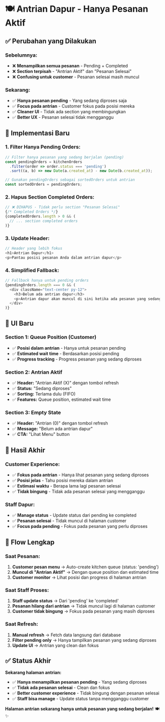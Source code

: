 # 🍽️ Antrian Dapur - Hanya Pesanan Aktif

## ✅ Perubahan yang Dilakukan

### **Sebelumnya:**
- ❌ **Menampilkan semua pesanan** - Pending + Completed
- ❌ **Section terpisah** - "Antrian Aktif" dan "Pesanan Selesai"
- ❌ **Confusing untuk customer** - Pesanan selesai masih muncul

### **Sekarang:**
- ✅ **Hanya pesanan pending** - Yang sedang diproses saja
- ✅ **Focus pada antrian** - Customer fokus pada posisi mereka
- ✅ **Cleaner UI** - Tidak ada section yang membingungkan
- ✅ **Better UX** - Pesanan selesai tidak mengganggu

## 🔧 Implementasi Baru

### **1. Filter Hanya Pending Orders:**
```javascript
// Filter hanya pesanan yang sedang berjalan (pending)
const pendingOrders = kitchenOrders
  .filter(order => order.status === 'pending')
  .sort((a, b) => new Date(a.created_at) - new Date(b.created_at));

// Gunakan pendingOrders sebagai sortedOrders untuk antrian
const sortedOrders = pendingOrders;
```

### **2. Hapus Section Completed Orders:**
```javascript
// ❌ DIHAPUS - Tidak perlu section "Pesanan Selesai"
{/* Completed Orders */}
{completedOrders.length > 0 && (
  // ... section completed orders
)}
```

### **3. Update Header:**
```javascript
// Header yang lebih fokus
<h1>Antrian Dapur</h1>
<p>Pantau posisi pesanan Anda dalam antrian dapur</p>
```

### **4. Simplified Fallback:**
```javascript
// Fallback hanya untuk pending orders
{pendingOrders.length === 0 && (
  <div className="text-center py-12">
    <h3>Belum ada antrian dapur</h3>
    <p>Antrian dapur akan muncul di sini ketika ada pesanan yang sedang diproses</p>
  </div>
)}
```

## 📱 UI Baru

### **Section 1: Queue Position (Customer)**
- ✅ **Posisi dalam antrian** - Hanya untuk pesanan pending
- ✅ **Estimated wait time** - Berdasarkan posisi pending
- ✅ **Progress tracking** - Progress pesanan yang sedang diproses

### **Section 2: Antrian Aktif**
- ✅ **Header:** "Antrian Aktif (X)" dengan tombol refresh
- ✅ **Status:** "Sedang diproses"
- ✅ **Sorting:** Terlama dulu (FIFO)
- ✅ **Features:** Queue position, estimated wait time

### **Section 3: Empty State**
- ✅ **Header:** "Antrian (0)" dengan tombol refresh
- ✅ **Message:** "Belum ada antrian dapur"
- ✅ **CTA:** "Lihat Menu" button

## 🎯 Hasil Akhir

### **Customer Experience:**
- ✅ **Fokus pada antrian** - Hanya lihat pesanan yang sedang diproses
- ✅ **Posisi jelas** - Tahu posisi mereka dalam antrian
- ✅ **Estimasi waktu** - Berapa lama lagi pesanan selesai
- ✅ **Tidak bingung** - Tidak ada pesanan selesai yang mengganggu

### **Staff Dapur:**
- ✅ **Manage status** - Update status dari pending ke completed
- ✅ **Pesanan selesai** - Tidak muncul di halaman customer
- ✅ **Focus pada pending** - Fokus pada pesanan yang perlu diproses

## 🔄 Flow Lengkap

### **Saat Pesanan:**
1. **Customer pesan menu** → Auto-create kitchen queue (status: 'pending')
2. **Muncul di "Antrian Aktif"** → Dengan queue position dan estimated time
3. **Customer monitor** → Lihat posisi dan progress di halaman antrian

### **Saat Staff Proses:**
1. **Staff update status** → Dari 'pending' ke 'completed'
2. **Pesanan hilang dari antrian** → Tidak muncul lagi di halaman customer
3. **Customer tidak bingung** → Fokus pada pesanan yang masih diproses

### **Saat Refresh:**
1. **Manual refresh** → Fetch data langsung dari database
2. **Filter pending only** → Hanya tampilkan pesanan yang sedang diproses
3. **Update UI** → Antrian yang clean dan fokus

## ✅ Status Akhir

**Sekarang halaman antrian:**
- ✅ **Hanya menampilkan pesanan pending** - Yang sedang diproses
- ✅ **Tidak ada pesanan selesai** - Clean dan fokus
- ✅ **Better customer experience** - Tidak bingung dengan pesanan selesai
- ✅ **Staff bisa manage** - Update status tanpa mengganggu customer

**Halaman antrian sekarang hanya untuk pesanan yang sedang berjalan!** 🍽️✨
